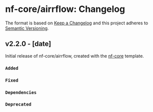 # nf-core/airrflow: Changelog

The format is based on [Keep a Changelog](https://keepachangelog.com/en/1.0.0/)
and this project adheres to [Semantic Versioning](https://semver.org/spec/v2.0.0.html).

## v2.2.0 - [date]

Initial release of nf-core/airrflow, created with the [nf-core](https://nf-co.re/) template.

### `Added`

### `Fixed`

### `Dependencies`

### `Deprecated`
